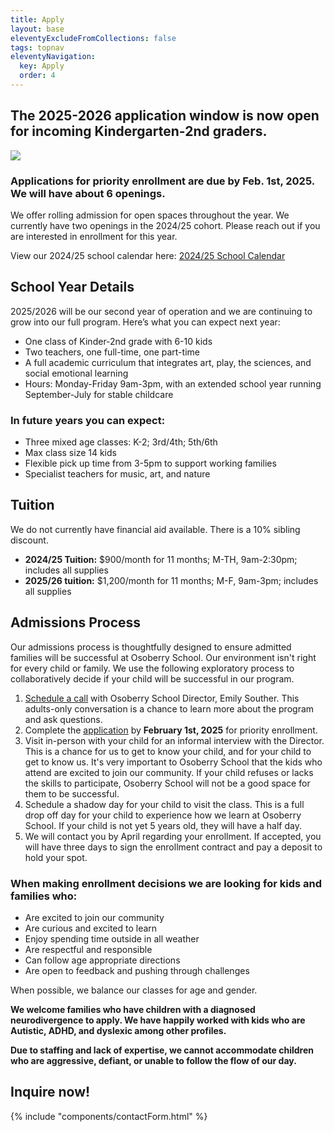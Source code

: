 ```yaml
---
title: Apply
layout: base
eleventyExcludeFromCollections: false
tags: topnav
eleventyNavigation:
  key: Apply
  order: 4
---
```

## The 2025-2026 application window is now open for incoming Kindergarten-2nd graders.

![](/assets/uploads/dice.jpg)

### Applications for priority enrollment are due by Feb. 1st, 2025. We will have about 6 openings.

We offer rolling admission for open spaces throughout the year. We currently have two openings in the 2024/25 cohort.  Please reach out if you are interested in enrollment for this year. 

View our 2024/25 school calendar here: [2024/25 School Calendar](<>)

## School Year Details

2025/2026 will be our second year of operation and we are continuing to grow into our full program. Here’s what you can expect next year: 

* One class of Kinder-2nd grade with 6-10 kids
* Two teachers, one full-time, one part-time
* A full academic curriculum that integrates art, play, the sciences, and social emotional learning
* Hours: Monday-Friday 9am-3pm, with an extended school year running September-July for stable childcare[](https://drive.google.com/file/d/1e5TnkgaQXAiuSo9aCAyUcKmbgB2-nRxs/view?usp=sharing)[](https://drive.google.com/file/d/1e5TnkgaQXAiuSo9aCAyUcKmbgB2-nRxs/view?usp=sharing)

### In future years you can expect:

* Three mixed age classes: K-2; 3rd/4th; 5th/6th
* Max class size 14 kids
* Flexible pick up time from 3-5pm to support working families 
* Specialist teachers for music, art, and nature 

## Tuition

We do not currently have financial aid available. There is a 10% sibling discount. 

* **2024/25 Tuition:** $900/month for 11 months; M-TH, 9am-2:30pm; includes all supplies
* **2025/26 tuition:** $1,200/month for 11 months; M-F, 9am-3pm; includes all supplies

## Admissions Process

Our admissions process is thoughtfully designed to ensure admitted families will be successful at Osoberry School. Our environment isn't right for every child or family. We use the following exploratory process to collaboratively decide if your child will be successful in our program. 

1. [Schedule a call](https://calendly.com/emily-u8ex/osoberry-school-info-session) with Osoberry School Director, Emily Souther. This adults-only conversation is a chance to learn more about the program and ask questions.
2. Complete the [application](https://docs.google.com/forms/d/1z6vYODLf0fMiU4QmmeVS1j7qAEgL7W4NZ8mBZ_2A-84/edit) by **February 1st, 2025** for priority enrollment.
3. Visit in-person with your child for an informal interview with the Director. This is a chance for us to get to know your child, and for your child to get to know us. It's very important to Osoberry School that the kids who attend are excited to join our community. If your child refuses or lacks the skills to participate, Osoberry School will not be a good space for them to be successful. 
4. Schedule a shadow day for your child to visit the class. This is a full drop off day for your child to experience how we learn at Osoberry School. If your child is not yet 5 years old, they will have a half day. 
5. We will contact you by April regarding your enrollment. If accepted, you will have three days to sign the enrollment contract and pay a deposit to hold your spot.

### When making enrollment decisions we are looking for kids and families who:

* Are excited to join our community
* Are curious and excited to learn
* Enjoy spending time outside in all weather
* Are respectful and responsible
* Can follow age appropriate directions
* Are open to feedback and pushing through challenges

When possible, we balance our classes for age and gender. 

**We welcome families who have children with a diagnosed neurodivergence to apply. We have happily worked with kids who are Autistic, ADHD, and dyslexic among other profiles.** 

**Due to staffing and lack of expertise, we cannot accommodate children who are aggressive, defiant, or unable to follow the flow of our day.** 

## Inquire now!

{% include "components/contactForm.html" %}
